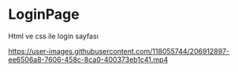 # LoginPage
Html ve css ile login sayfası 

https://user-images.githubusercontent.com/118055744/206912897-ee6506a8-7606-458c-8ca0-400373eb1c41.mp4
